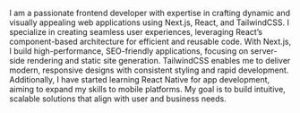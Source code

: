
I am a passionate frontend developer with expertise in crafting dynamic and visually appealing web applications using Next.js, React, and TailwindCSS.
I specialize in creating seamless user experiences, leveraging React’s component-based architecture for efficient and reusable code. With Next.js, I build high-performance, SEO-friendly applications, focusing on server-side rendering and static site generation. 
TailwindCSS enables me to deliver modern, responsive designs with consistent styling and rapid development. 
Additionally, I have started learning React Native for app development, aiming to expand my skills to mobile platforms. My goal is to build intuitive, scalable solutions that align with user and business needs.
